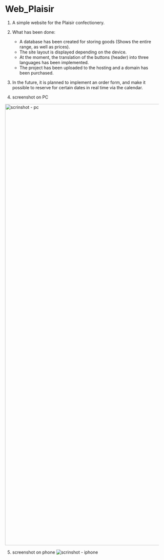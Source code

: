 # Web_Plaisir

1. A simple website for the Plaisir confectionery.
2. What has been done:
   - A database has been created for storing goods (Shows the entire range, as well as prices).
   - The site layout is displayed depending on the device.
   - At the moment, the translation of the buttons (header) into three languages has been implemented.
   - The project has been uploaded to the hosting and a domain has been purchased.

3. In the future, it is planned to implement an order form, and make it possible to reserve for certain dates in real time via the calendar.

4. screenshot on PC 
<img width="1440" alt="scrinshot - pc" src="https://github.com/user-attachments/assets/73715aae-4ece-4ef4-b531-da71e3a811e8">

5. screenshot on phone
   ![scrinshot - iphone](https://github.com/user-attachments/assets/333ec0ae-1d9c-41ff-a46b-54304ff62787)


